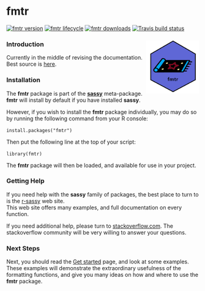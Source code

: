 # fmtr 

<!-- badges: start -->

[![fmtr version](https://www.r-pkg.org/badges/version/fmtr)](https://cran.r-project.org/package=fmtr)
[![fmtr lifecycle](https://img.shields.io/badge/lifecycle-stable-blue.svg)](https://cran.r-project.org/package=fmtr)
[![fmtr downloads](https://cranlogs.r-pkg.org/badges/grand-total/fmtr)](https://cran.r-project.org/package=fmtr)
[![Travis build status](https://travis-ci.com/dbosak01/fmtr.svg?branch=master)](https://travis-ci.com/dbosak01/fmtr)

<!-- badges: end -->

### Introduction <img src="man/images/fmtr2.png" align="right" height="138" />

Currently in the middle of revising 
the documentation.  Best source is 
[here](https://fmtr.r-sassy.org/articles/fmtr.html).


### Installation

The **fmtr** package is part of the **[sassy](http://sassy.r-sassy.org)** 
meta-package.  **fmtr** will install by default if you have installed **sassy**.  

However, if you wish to install the **fmtr** package individually, you
may do so by running the following command from your R console:

    install.packages("fmtr")


Then put the following line at the top of your script:

    library(fmtr)


The **fmtr** package will then be loaded, and available for use in your project.

### Getting Help

If you need help with the **sassy** family of packages, the best place 
to turn to is the [r-sassy](http://sassy.r-sassy.org) web site.  
This web site offers many examples, and full
documentation on every function.  

If you need additional help, please turn 
to [stackoverflow.com](https://stackoverflow.com).  The stackoverflow 
community will be very willing to answer your questions.  

### Next Steps

Next, you should read the [Get started](http://fmtr.r-sassy.org/articles/fmtr.html)
page, and look at some examples.  These examples will demonstrate the 
extraordinary usefulness of the formatting functions, and give you many ideas
on how and where to use the **fmtr** package.  
